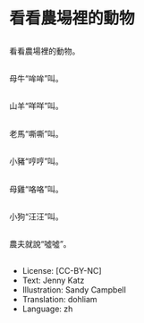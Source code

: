 # 看看農場裡的動物

##
看看農場裡的動物。

##
母牛“哞哞”叫。

##
山羊“咩咩”叫。

##
老馬“嘶嘶”叫。

##
小豬“哼哼”叫。

##
母雞“咯咯”叫。

##
小狗“汪汪”叫。

##
農夫就說“噓噓”。

##
* License: [CC-BY-NC]
* Text: Jenny Katz
* Illustration: Sandy Campbell
* Translation: dohliam
* Language: zh
